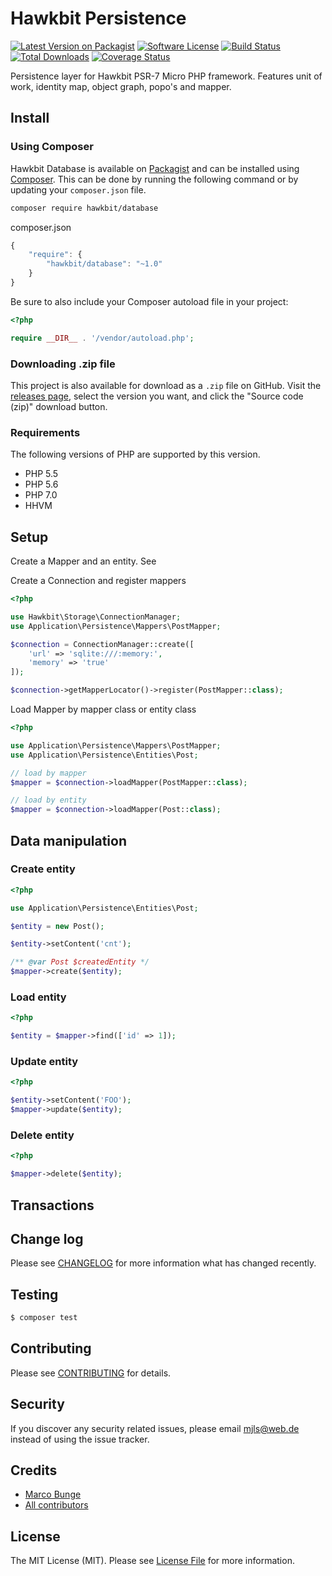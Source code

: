 # Hawkbit Persistence

[![Latest Version on Packagist][ico-version]][link-packagist]
[![Software License][ico-license]](LICENSE.md)
[![Build Status][ico-travis]][link-travis]
[![Total Downloads][ico-downloads]][link-downloads]
[![Coverage Status][ico-coveralls]][link-coveralls]

Persistence layer for Hawkbit PSR-7 Micro PHP framework.
Features unit of work, identity map, object graph, popo's and mapper. 

## Install

### Using Composer

Hawkbit Database is available on [Packagist][link-packagist] and can be installed using [Composer](https://getcomposer.org/). This can be done by running the following command or by updating your `composer.json` file.

```bash
composer require hawkbit/database
```

composer.json

```javascript
{
    "require": {
        "hawkbit/database": "~1.0"
    }
}
```

Be sure to also include your Composer autoload file in your project:

```php
<?php

require __DIR__ . '/vendor/autoload.php';
```

### Downloading .zip file

This project is also available for download as a `.zip` file on GitHub. Visit the [releases page](https://github.com/hawkbit/persistence/releases), select the version you want, and click the "Source code (zip)" download button.

### Requirements

The following versions of PHP are supported by this version.

* PHP 5.5
* PHP 5.6
* PHP 7.0
* HHVM

## Setup

Create a Mapper and an entity. See 

Create a Connection and register mappers

```php
<?php

use Hawkbit\Storage\ConnectionManager;
use Application\Persistence\Mappers\PostMapper;

$connection = ConnectionManager::create([
    'url' => 'sqlite:///:memory:',
    'memory' => 'true'
]);

$connection->getMapperLocator()->register(PostMapper::class);
```

Load Mapper by mapper class or entity class

```php
<?php

use Application\Persistence\Mappers\PostMapper;
use Application\Persistence\Entities\Post;

// load by mapper
$mapper = $connection->loadMapper(PostMapper::class);

// load by entity
$mapper = $connection->loadMapper(Post::class);

```

## Data manipulation

### Create entity

```php
<?php

use Application\Persistence\Entities\Post;

$entity = new Post();

$entity->setContent('cnt');

/** @var Post $createdEntity */
$mapper->create($entity);

```


### Load entity

```php
<?php

$entity = $mapper->find(['id' => 1]);

```


### Update entity

```php
<?php

$entity->setContent('FOO');
$mapper->update($entity);

```

### Delete entity

```php
<?php

$mapper->delete($entity);

```

## Transactions

## Change log

Please see [CHANGELOG](CHANGELOG.md) for more information what has changed recently.

## Testing

``` bash
$ composer test
```

## Contributing

Please see [CONTRIBUTING](CONTRIBUTING.md) for details.

## Security

If you discover any security related issues, please email <mjls@web.de> instead of using the issue tracker.

## Credits

- [Marco Bunge](https://github.com/mbunge)
- [All contributors](https://github.com/hawkbit/persistence/graphs/contributors)

## License

The MIT License (MIT). Please see [License File](LICENSE.md) for more information.

[ico-version]: https://img.shields.io/packagist/v/hawkbit/persistence.svg?style=flat-square
[ico-license]: https://img.shields.io/badge/license-MIT-brightgreen.svg?style=flat-square
[ico-travis]: https://img.shields.io/travis/HawkBitPhp/hawkbit-persistence/master.svg?style=flat-square
[ico-downloads]: https://img.shields.io/packagist/dt/hawkbit/persistence.svg?style=flat-square
[ico-coveralls]: https://img.shields.io/coveralls/HawkBitPhp/hawkbit-persistence/master.svg?style=flat-square

[link-packagist]: https://packagist.org/packages/hawkbit/hawkbit
[link-travis]: https://travis-ci.org/HawkBitPhp/hawkbit
[link-downloads]: https://packagist.org/packages/hawkbit/hawkbit
[link-author]: https://github.com/mbunge
[link-contributors]: ../../contributors
[link-coveralls]: https://coveralls.io/github/HawkBitPhp/hawkbit
